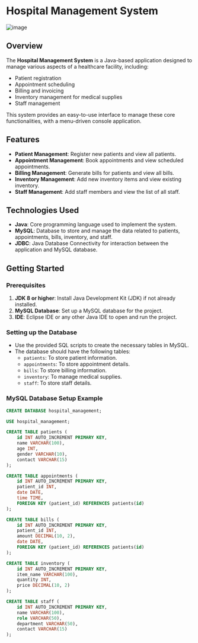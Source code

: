 # Hospital Management System
![image](https://github.com/user-attachments/assets/46dc0577-811e-4d78-b6ab-76f5b84c3702)



## Overview
The **Hospital Management System** is a Java-based application designed to manage various aspects of a healthcare facility, including:
- Patient registration
- Appointment scheduling
- Billing and invoicing
- Inventory management for medical supplies
- Staff management

This system provides an easy-to-use interface to manage these core functionalities, with a menu-driven console application.

## Features
- **Patient Management**: Register new patients and view all patients.
- **Appointment Management**: Book appointments and view scheduled appointments.
- **Billing Management**: Generate bills for patients and view all bills.
- **Inventory Management**: Add new inventory items and view existing inventory.
- **Staff Management**: Add staff members and view the list of all staff.

## Technologies Used
- **Java**: Core programming language used to implement the system.
- **MySQL**: Database to store and manage the data related to patients, appointments, bills, inventory, and staff.
- **JDBC**: Java Database Connectivity for interaction between the application and MySQL database.

## Getting Started

### Prerequisites
1. **JDK 8 or higher**: Install Java Development Kit (JDK) if not already installed.
2. **MySQL Database**: Set up a MySQL database for the project.
3. **IDE**: Eclipse IDE or any other Java IDE to open and run the project.

### Setting up the Database
- Use the provided SQL scripts to create the necessary tables in MySQL.
- The database should have the following tables:
  - `patients`: To store patient information.
  - `appointments`: To store appointment details.
  - `bills`: To store billing information.
  - `inventory`: To manage medical supplies.
  - `staff`: To store staff details.

### MySQL Database Setup Example

```sql
CREATE DATABASE hospital_management;

USE hospital_management;

CREATE TABLE patients (
    id INT AUTO_INCREMENT PRIMARY KEY,
    name VARCHAR(100),
    age INT,
    gender VARCHAR(10),
    contact VARCHAR(15)
);

CREATE TABLE appointments (
    id INT AUTO_INCREMENT PRIMARY KEY,
    patient_id INT,
    date DATE,
    time TIME,
    FOREIGN KEY (patient_id) REFERENCES patients(id)
);

CREATE TABLE bills (
    id INT AUTO_INCREMENT PRIMARY KEY,
    patient_id INT,
    amount DECIMAL(10, 2),
    date DATE,
    FOREIGN KEY (patient_id) REFERENCES patients(id)
);

CREATE TABLE inventory (
    id INT AUTO_INCREMENT PRIMARY KEY,
    item_name VARCHAR(100),
    quantity INT,
    price DECIMAL(10, 2)
);

CREATE TABLE staff (
    id INT AUTO_INCREMENT PRIMARY KEY,
    name VARCHAR(100),
    role VARCHAR(50),
    department VARCHAR(50),
    contact VARCHAR(15)
);
